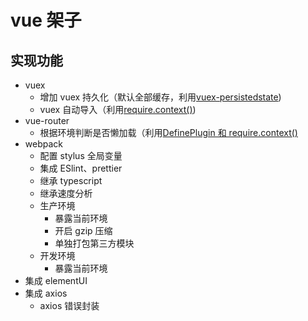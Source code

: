 # vue 架子

## 实现功能

- vuex
  - 增加 vuex 持久化（默认全部缓存，利用[vuex-persistedstate](https://github.com/robinvdvleuten/vuex-persistedstate))
  - vuex 自动导入（利用[require.context()](https://webpack.js.org/guides/dependency-management/#require-context))
- vue-router
  - 根据环境判断是否懒加载（利用[DefinePlugin 和 require.context()](https://github.com/lxw15337674/blog/blob/master/%E8%84%9A%E6%89%8B%E6%9E%B6/%E7%BB%84%E4%BB%B6%E6%A0%B9%E6%8D%AE%E7%8E%AF%E5%A2%83%E6%87%92%E5%8A%A0%E8%BD%BD.md)
- webpack
  - 配置 stylus 全局变量
  - 集成 ESlint、prettier
  - 继承 typescript
  - 继承速度分析
  - 生产环境
    - 暴露当前环境
    - 开启 gzip 压缩
    - 单独打包第三方模块
  - 开发环境
    - 暴露当前环境
- 集成 elementUI
- 集成 axios
  - axios 错误封装
